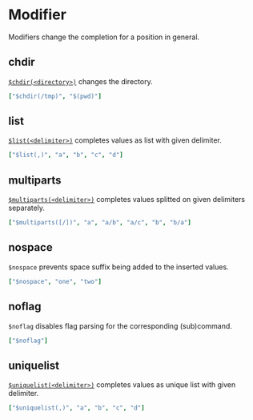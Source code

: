 # Modifier

Modifiers change the completion for a position in general.

## chdir

[`$chdir(<directory>)`](https://rsteube.github.io/carapace/carapace/action/chDir.html) changes the directory.

```yml
["$chdir(/tmp)", "$(pwd)"]
```

## list

[`$list(<delimiter>)`](https://rsteube.github.io/carapace/carapace/action/actionMultiParts.html) completes values as list with given delimiter.

```yml
["$list(,)", "a", "b", "c", "d"]
```

## multiparts

[`$multiparts(<delimiter>)`](https://rsteube.github.io/carapace/carapace/invokedAction/toMultiPartsA.html) completes values splitted on given delimiters separately.

```yml
["$multiparts([/])", "a", "a/b", "a/c", "b", "b/a"]
```

## nospace

`$nospace` prevents space suffix being added to the inserted values.

```yml
["$nospace", "one", "two"]
```

## noflag

`$noflag` disables flag parsing for the corresponding (sub)command.

```yml
["$noflag"]
```

## uniquelist

[`$uniquelist(<delimiter>)`](https://rsteube.github.io/carapace/carapace/action/actionMultiParts.html) completes values as unique list with given delimiter.

```yml
["$uniquelist(,)", "a", "b", "c", "d"]
```
